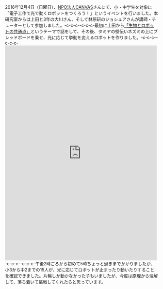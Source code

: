 2016年12月4日（日曜日）、<a href="http://canvas.ws/">NPO法人CANVAS</a>さんにて、小・中学生を対象に「電子工作で光で動くロボットをつくろう！」というイベントを行いました。本研究室からは上田と3年の大川さん、そして林原研のジョシュアさんが講師・チューターとして参加しました。-c-c-c--c-c-c-最初に上田から<a href="http://www.slideshare.net/ryuichiueda/ss-69840789">「生物とロボットの共通点」</a>というテーマで話をして、その後、タミヤの壁伝いネズミの上にブレッドボードを乗せ、光に応じて挙動を変えるロボットを作りました。-c-c-c--c-c-c-<iframe src="https://www.facebook.com/plugins/post.php?href=https%3A%2F%2Fwww.facebook.com%2Fcanvas.jp%2Fposts%2F1363536170347881&width=500" width="500" height="708" style="border:none;overflow:hidden" scrolling="no" frameborder="0" allowTransparency="true"></iframe>-c-c-c--c-c-c-午後2時ごろから初めて5時ちょっと過ぎまでかかりましたが、小3から中2までの15人が、光に応じてロボットが止まったり動いたりすることを確認できました。片輪しか動かなかった子もいましたが、今度は原理から理解して、落ち着いて挑戦してくれたらと思っています。
